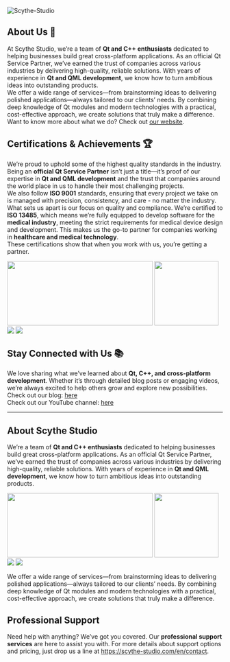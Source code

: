 ![Scythe-Studio](https://user-images.githubusercontent.com/86096604/177173060-cb2ee146-5889-483a-b771-5b3a8daafd3a.png)

## About Us 🏢
At Scythe Studio, we’re a team of **Qt and C++ enthusiasts** dedicated to helping businesses build great cross-platform applications. As an official Qt Service Partner, we’ve earned the trust of companies across various industries by delivering high-quality, reliable solutions. With years of experience in **Qt and QML development**, we know how to turn ambitious ideas into outstanding products.</br>
We offer a wide range of services—from brainstorming ideas to delivering polished applications—always tailored to our clients’ needs. By combining deep knowledge of Qt modules and modern technologies with a practical, cost-effective approach, we create solutions that truly make a difference.</br>
Want to know more about what we do? Check out [our website](https://scythe-studio.com/en).

## Certifications & Achievements 🏆
We’re proud to uphold some of the highest quality standards in the industry. Being an **official Qt Service Partner** isn’t just a title—it’s proof of our expertise in **Qt and QML development** and the trust that companies around the world place in us to handle their most challenging projects.</br>
We also follow **ISO 9001** standards, ensuring that every project we take on is managed with precision, consistency, and care - no matter the industry.</br>
What sets us apart is our focus on quality and compliance. We’re certified to **ISO 13485**, which means we’re fully equipped to develop software for the **medical industry**, meeting the strict requirements for medical device design and development. This makes us the go-to partner for companies working in **healthcare and medical technology**.</br>
These certifications show that when you work with us, you’re getting a partner.

<span> 
<a href="https://scythe-studio.com"><img width="340" height="150" src="https://user-images.githubusercontent.com/45963332/221174257-c1e1a9d9-0efa-4b25-996b-4b364ccb325c.svg"></a>
<a href="https://clutch.co/profile/scythe-studio"><img height="150" width="150" src="https://github.com/user-attachments/assets/023e102e-84c1-4e7e-b9de-cae476e681e7"></a>
</span></br>

<span> 
<a href="https://scythe-studio.com/en/iso"><img src="https://github.com/user-attachments/assets/ed436b50-8813-4573-8742-134372c5bf4e"></a>
<a href="https://scythe-studio.com/en/iso"><img src="https://github.com/user-attachments/assets/a5388270-4be7-4f37-bbfa-6e41a820ca36"></a>
</span>

## Stay Connected with Us 📚
We love sharing what we’ve learned about **Qt, C++, and cross-platform development**. Whether it’s through detailed blog posts or engaging videos, we’re always excited to help others grow and explore new possibilities.</br>
Check out our blog: [here](https://scythe-studio.com/en/blog)</br>
Check out our YouTube channel: [here](https://www.youtube.com/@ScytheStudio)

<hr>

## About Scythe Studio
We’re a team of **Qt and C++ enthusiasts** dedicated to helping businesses build great cross-platform applications. As an official Qt Service Partner, we’ve earned the trust of companies across various industries by delivering high-quality, reliable solutions. With years of experience in **Qt and QML development**, we know how to turn ambitious ideas into outstanding products.

<span> 
<a href="https://scythe-studio.com"><img width="340" height="150" src="https://user-images.githubusercontent.com/45963332/221174257-c1e1a9d9-0efa-4b25-996b-4b364ccb325c.svg"></a>
<a href="https://clutch.co/profile/scythe-studio"><img height="150" width="150" src="https://github.com/user-attachments/assets/023e102e-84c1-4e7e-b9de-cae476e681e7"></a>
</span></br>

<span> 
<a href="https://scythe-studio.com/en/iso"><img src="https://github.com/user-attachments/assets/ed436b50-8813-4573-8742-134372c5bf4e"></a>
<a href="https://scythe-studio.com/en/iso"><img src="https://github.com/user-attachments/assets/a5388270-4be7-4f37-bbfa-6e41a820ca36"></a>
</span>

We offer a wide range of services—from brainstorming ideas to delivering polished applications—always tailored to our clients’ needs. By combining deep knowledge of Qt modules and modern technologies with a practical, cost-effective approach, we create solutions that truly make a difference.

## Professional Support
Need help with anything? We’ve got you covered. Our **professional support services** are here to assist you with. For more details about support options and pricing, just drop us a line at https://scythe-studio.com/en/contact.
